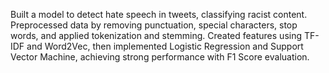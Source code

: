 Built a model to detect hate speech in tweets, classifying racist content.
Preprocessed data by removing punctuation, special characters, stop
words, and applied tokenization and stemming.
Created features using TF-IDF and Word2Vec, then implemented Logistic
Regression and Support Vector Machine, achieving strong performance
with F1 Score evaluation.
